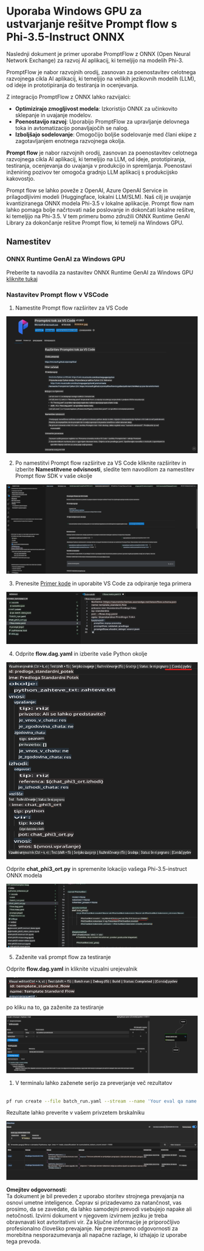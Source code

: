 # Uporaba Windows GPU za ustvarjanje rešitve Prompt flow s Phi-3.5-Instruct ONNX

Naslednji dokument je primer uporabe PromptFlow z ONNX (Open Neural Network Exchange) za razvoj AI aplikacij, ki temeljijo na modelih Phi-3.

PromptFlow je nabor razvojnih orodij, zasnovan za poenostavitev celotnega razvojnega cikla AI aplikacij, ki temeljijo na velikih jezikovnih modelih (LLM), od ideje in prototipiranja do testiranja in ocenjevanja.

Z integracijo PromptFlow z ONNX lahko razvijalci:

- **Optimizirajo zmogljivost modela**: Izkoristijo ONNX za učinkovito sklepanje in uvajanje modelov.
- **Poenostavijo razvoj**: Uporabijo PromptFlow za upravljanje delovnega toka in avtomatizacijo ponavljajočih se nalog.
- **Izboljšajo sodelovanje**: Omogočijo boljše sodelovanje med člani ekipe z zagotavljanjem enotnega razvojnega okolja.

**Prompt flow** je nabor razvojnih orodij, zasnovan za poenostavitev celotnega razvojnega cikla AI aplikacij, ki temeljijo na LLM, od ideje, prototipiranja, testiranja, ocenjevanja do uvajanja v produkcijo in spremljanja. Poenostavi inženiring pozivov ter omogoča gradnjo LLM aplikacij s produkcijsko kakovostjo.

Prompt flow se lahko poveže z OpenAI, Azure OpenAI Service in prilagodljivimi modeli (Huggingface, lokalni LLM/SLM). Naš cilj je uvajanje kvantiziranega ONNX modela Phi-3.5 v lokalne aplikacije. Prompt flow nam lahko pomaga bolje načrtovati naše poslovanje in dokončati lokalne rešitve, ki temeljijo na Phi-3.5. V tem primeru bomo združili ONNX Runtime GenAI Library za dokončanje rešitve Prompt flow, ki temelji na Windows GPU.

## **Namestitev**

### **ONNX Runtime GenAI za Windows GPU**

Preberite ta navodila za nastavitev ONNX Runtime GenAI za Windows GPU [kliknite tukaj](./ORTWindowGPUGuideline.md)

### **Nastavitev Prompt flow v VSCode**

1. Namestite Prompt flow razširitev za VS Code

![pfvscode](../../../../../../translated_images/pfvscode.79f42ae5dd93ed35c19d6d978ae75831fef40e0b8440ee48b893b5a0597d2260.sl.png)

2. Po namestitvi Prompt flow razširitve za VS Code kliknite razširitev in izberite **Namestitvene odvisnosti**, sledite tem navodilom za namestitev Prompt flow SDK v vaše okolje

![pfsetup](../../../../../../translated_images/pfsetup.0c82d99c7760aac29833b37faf4329e67e22279b1c5f37a73724dfa9ebaa32ee.sl.png)

3. Prenesite [Primer kode](../../../../../../code/09.UpdateSamples/Aug/pf/onnx_inference_pf) in uporabite VS Code za odpiranje tega primera

![pfsample](../../../../../../translated_images/pfsample.7bf40b133a558d86356dd6bc0e480bad2659d9c5364823dae9b3e6784e6f2d25.sl.png)

4. Odprite **flow.dag.yaml** in izberite vaše Python okolje

![pfdag](../../../../../../translated_images/pfdag.c5eb356fa3a96178cd594de9a5da921c4bbe646a9946f32aa20d344ccbeb51a0.sl.png)

   Odprite **chat_phi3_ort.py** in spremenite lokacijo vašega Phi-3.5-instruct ONNX modela

![pfphi](../../../../../../translated_images/pfphi.fff4b0afea47c92c8481174dbf3092823906fca5b717fc642f78947c3e5bbb39.sl.png)

5. Zaženite vaš prompt flow za testiranje

Odprite **flow.dag.yaml** in kliknite vizualni urejevalnik

![pfv](../../../../../../translated_images/pfv.7af6ecd65784a98558b344ba69b5ba6233876823fb435f163e916a632394fc1e.sl.png)

po kliku na to, ga zaženite za testiranje

![pfflow](../../../../../../translated_images/pfflow.9697e0fda67794bb0cf4b78d52e6f5a42002eec935bc2519933064afbbdd34f0.sl.png)

1. V terminalu lahko zaženete serijo za preverjanje več rezultatov

```bash

pf run create --file batch_run.yaml --stream --name 'Your eval qa name'    

```

Rezultate lahko preverite v vašem privzetem brskalniku

![pfresult](../../../../../../translated_images/pfresult.972eb57dd5bec646e1aa01148991ba8959897efea396e42cf9d7df259444878d.sl.png)

**Omejitev odgovornosti**:  
Ta dokument je bil preveden z uporabo storitev strojnega prevajanja na osnovi umetne inteligence. Čeprav si prizadevamo za natančnost, vas prosimo, da se zavedate, da lahko samodejni prevodi vsebujejo napake ali netočnosti. Izvirni dokument v njegovem izvirnem jeziku je treba obravnavati kot avtoritativni vir. Za ključne informacije je priporočljivo profesionalno človeško prevajanje. Ne prevzemamo odgovornosti za morebitna nesporazumevanja ali napačne razlage, ki izhajajo iz uporabe tega prevoda.